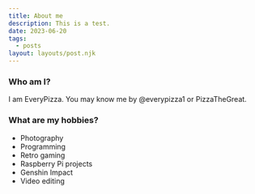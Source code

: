 ```yaml
---
title: About me
description: This is a test.
date: 2023-06-20
tags:
  - posts
layout: layouts/post.njk
---
```


### Who am I?
I am EveryPizza. You may know me by @everypizza1 or PizzaTheGreat.

### What are my hobbies?
* Photography
* Programming
* Retro gaming
* Raspberry Pi projects
* Genshin Impact
* Video editing
